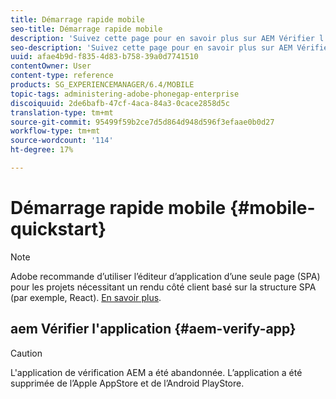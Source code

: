 ```yaml
---
title: Démarrage rapide mobile
seo-title: Démarrage rapide mobile
description: 'Suivez cette page pour en savoir plus sur AEM Vérifier l''application. L’application AEM Verify constitue un moyen rapide et facile d’exécuter vos applications mobiles AEM sur n’importe quel périphérique mobile iOS ou Android. '
seo-description: 'Suivez cette page pour en savoir plus sur AEM Vérifier l''application. L’application AEM Verify constitue un moyen rapide et facile d’exécuter vos applications mobiles AEM sur n’importe quel périphérique mobile iOS ou Android. '
uuid: afae4b9d-f835-4d83-b758-39a0d7741510
contentOwner: User
content-type: reference
products: SG_EXPERIENCEMANAGER/6.4/MOBILE
topic-tags: administering-adobe-phonegap-enterprise
discoiquuid: 2de6bafb-47cf-4aca-84a3-0cace2858d5c
translation-type: tm+mt
source-git-commit: 95499f59b2ce7d5d864d948d596f3efaae0b0d27
workflow-type: tm+mt
source-wordcount: '114'
ht-degree: 17%

---
```



# Démarrage rapide mobile {#mobile-quickstart}

>[!NOTE]
>
>Adobe recommande d’utiliser l’éditeur d’application d’une seule page (SPA) pour les projets nécessitant un rendu côté client basé sur la structure SPA (par exemple, React). [En savoir plus](/help/sites-developing/spa-overview.md).

## aem Vérifier l&#39;application {#aem-verify-app}

>[!CAUTION]
>
>L&#39;application de vérification AEM a été abandonnée. L’application a été supprimée de l’Apple AppStore et de l’Android PlayStore.
